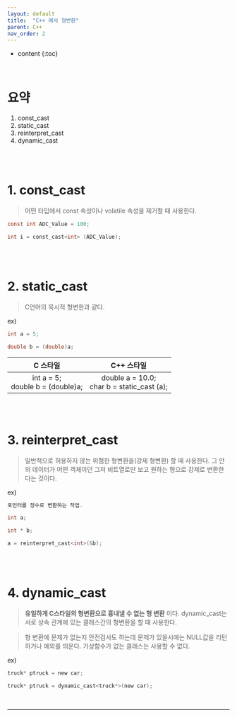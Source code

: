 ```yaml
---
layout: default
title:  "C++ 에서 형변환"
parent: C++
nav_order: 2
---
```


* content
{:toc}

<br>

# 요약
1. const_cast
2. static_cast
3. reinterpret_cast
4. dynamic_cast

<br>
<br>

# 1. const_cast

> 어떤 타입에서 const 속성이나 volatile 속성을 제거할 때 사용한다.

```c
const int ADC_Value = 100;

int i = const_cast<int> (ADC_Value);
```

<br>
<br>

# 2. static_cast

> C언어의 묵시적 형변한과 같다.

ex)


```c
int a = 5;

double b = (double)a;
```

|C 스타일|C++ 스타일|
|:------:|:------:|
|int a = 5;<br>double b = (double)a;|double a = 10.0;<br>char b = static_cast<char> (a);|

<br>
<br>

# 3. reinterpret_cast

> 일반적으로 허용하지 않는 위험한 형변환을(강제 형변환) 할 때 사용한다. 그 안의 데이터가 어떤 객체이던 그저 비트열로만 보고 원하는 형으로 강제로 변환한다는 것이다.

ex)

```c
포인터를 정수로 변환하는 작업.

int a;

int * b;

a = reinterpret_cast<int>(&b);
```

<br>
<br>

# 4. dynamic_cast

> **유일하게 C스타일의 형변환으로 흉내낼 수 없는 형 변환** 이다. dynamic_cast는 서로 상속 관계에 있는 클래스간의 형변환을 할 때 사용한다.

> 형 변환에 문제가 없는지 안전검사도 하는데 문제가 있을시에는 NULL값을 리턴하거나 예외를 띄운다. 가상함수가 없는 클래스는 사용할 수 없다.

ex)

```c
truck* ptruck = new car;

truck* ptruck = dynamic_cast<truck*>(new car);
```


<br>

---

<script src="https://utteranc.es/client.js"
        repo="lhotse-shar/lhotse-shar.github.io"
        issue-term="pathname"
        label="Comment"
        theme="github-light"
        crossorigin="anonymous"
        async>
</script>